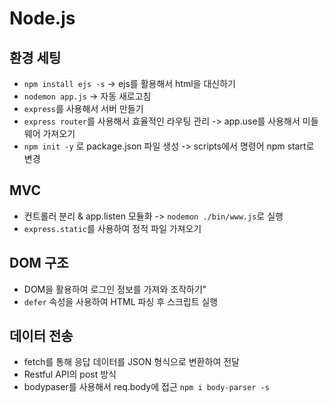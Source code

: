 # Node.js

## 환경 세팅 

- `npm install ejs -s` -> ejs를 활용해서 html을 대신하기<br/>
- `nodemon app.js` -> 자동 새로고침 <br/>
- `express`를 사용해서 서버 만들기 <br/>
- `express router`를 사용해서 효율적인 라우팅 관리 -> app.use를 사용해서 미들웨어 가져오기<br/>
- `npm init -y` 로 package.json 파일 생성 -> scripts에서 명령어 npm start로 변경 <br/>

## MVC <br/>

- 컨트롤러 분리 & app.listen 모듈화 -> `nodemon ./bin/www.js`로 실행<br/>
- `express.static`를 사용하여 정적 파일 가져오기 <br/>

## DOM 구조 <br/>

- DOM을 활용하여 로그인 정보를 가져와 조작하기" <br/>
- `defer` 속성을 사용하여 HTML 파싱 후 스크립트 실행 <br/>

## 데이터 전송 <br/>

- fetch를 통해 응답 데이터를 JSON 형식으로 변환하여 전달 <br/>
- Restful API의 post 방식 <br/>
- bodypaser를 사용해서 req.body에 접근 `npm i body-parser -s`
